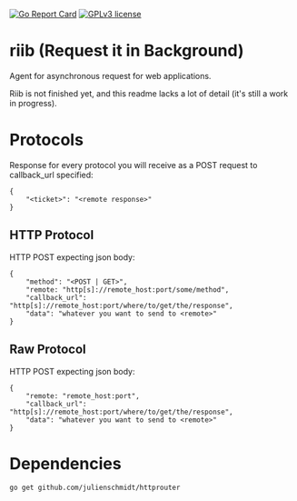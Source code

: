 [![Go Report Card](https://goreportcard.com/badge/github.com/diegohce/riib)](https://goreportcard.com/report/github.com/diegohce/riib)
[![GPLv3 license](https://img.shields.io/badge/License-GPLv3-blue.svg)](https://github.com/diegohce/riib/blob/master/LICENSE)

# riib (Request it in Background)
Agent for asynchronous request for web applications.

Riib is not finished yet, and this readme lacks a lot of detail (it's still a work in progress).

# Protocols
Response for every protocol you will receive as a POST request to callback_url specified:

```
{
    "<ticket>": "<remote response>"
}
```

## HTTP Protocol
HTTP POST expecting json body:

```
{
    "method": "<POST | GET>",
    "remote: "http[s]://remote_host:port/some/method",
    "callback_url": "http[s]://remote_host:port/where/to/get/the/response",
    "data": "whatever you want to send to <remote>"
}
```

## Raw Protocol
HTTP POST expecting json body:
```
{
    "remote: "remote_host:port",
    "callback_url": "http[s]://remote_host:port/where/to/get/the/response",
    "data": "whatever you want to send to <remote>"
}
```

# Dependencies
```
go get github.com/julienschmidt/httprouter
```
